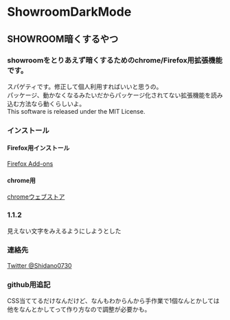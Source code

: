 # ShowroomDarkMode
## SHOWROOM暗くするやつ  
### showroomをとりあえず暗くするためのchrome/Firefox用拡張機能です。  
スパゲティです。修正して個人利用すればいいと思うの。  
パッケージ、動かなくなるみたいだからパッケージ化されてない拡張機能を読み込む方法なら動くらしいよ。  
This software is released under the MIT License.  
### インストール  
#### Firefox用インストール  
[Firefox Add-ons](https://addons.mozilla.org/ja/firefox/addon/showroomdarkmode/)  
#### chrome用  
[chromeウェブストア](https://chrome.google.com/webstore/detail/showroom%E3%83%80%E3%83%BC%E3%82%AF%E3%83%A2%E3%83%BC%E3%83%89/lgjeoakciijlihpeakfchhelidkhgjda/)  
### 1.1.2  
見えない文字をみえるようにしようとした
### 連絡先
[Twitter @Shidano0730](https://twitter.com/Shidano0730)

### github用追記
CSS当ててるだけなんだけど、なんもわからんから手作業で1個なんとかしては他をなんとかしてって作り方なので調整が必要かも。
